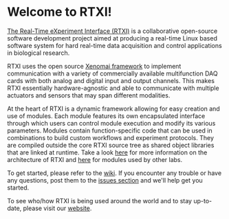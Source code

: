 Welcome to RTXI!
====

<a href="http://www.rtxi.org">The Real-Time eXperiment Interface (RTXI)</a> is a collaborative open-source software development project aimed at producing a real-time Linux based software system for hard real-time data acquisition and control applications in biological research.

RTXI uses the open source <a href="http://xenomai.org">Xenomai framework</a> to implement communication with a variety of commercially available multifunction DAQ cards with both analog and digital input and output channels. This makes RTXI essentially hardware-agnostic and able to communicate with multiple actuators and sensors that may span different modalities.

At the heart of RTXI is a dynamic framework allowing for easy creation and use of modules. Each module features its own encapsulated interface through which users can control module execution and modify its various parameters. Modules contain function-specific code that can be used in combinations to build custom workflows and experiment protocols. They are compiled outside the core RTXI source tree as shared object libraries that are linked at runtime. Take a look <a href="http://www.rtxi.org/topics/modules/">here</a> for more information on the architecture of RTXI and <a href="https://github.com/RTXI/modules">here</a> for modules used by other labs.

To get started, please refer to the <a href="https://github.com/RTXI/rtxi/wiki">wiki</a>. If you encounter any trouble or have any questions, post them to the <a href="https://github.com/RTXI/rtxi/issues">issues section</a> and we'll help get you started.

To see who/how RTXI is being used around the world and to stay up-to-date, please visit our <a href="http://www.rtxi.org">website</a>.
